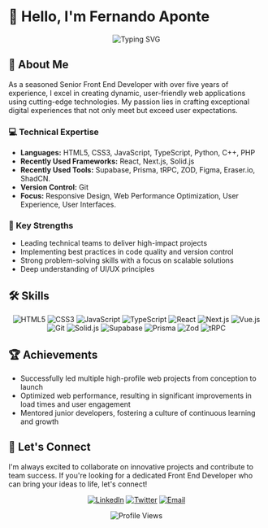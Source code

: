 # 👋 Hello, I'm Fernando Aponte

<div align="center">
  <img src="https://readme-typing-svg.herokuapp.com?font=Fira+Code&pause=1000&color=2E9FFF&center=true&vCenter=true&width=435&lines=Senior+Front+End+Developer;React+%7C+Next.js+%7C+Solid.js+Expert;5%2B+Years+of+Experience;Passionate+about+UI%2FUX" alt="Typing SVG" />
</div>

## 🚀 About Me

As a seasoned Senior Front End Developer with over five years of experience, I excel in creating dynamic, user-friendly web applications using cutting-edge technologies. My passion lies in crafting exceptional digital experiences that not only meet but exceed user expectations.

### 💻 Technical Expertise

- **Languages:** HTML5, CSS3, JavaScript, TypeScript, Python, C++, PHP
- **Recently Used Frameworks:** React, Next.js, Solid.js
- **Recently Used Tools:** Supabase, Prisma, tRPC, ZOD, Figma, Eraser.io, ShadCN.
- **Version Control:** Git
- **Focus:** Responsive Design, Web Performance Optimization, User Experience, User Interfaces.

### 🌟 Key Strengths

- Leading technical teams to deliver high-impact projects
- Implementing best practices in code quality and version control
- Strong problem-solving skills with a focus on scalable solutions
- Deep understanding of UI/UX principles

## 🛠️ Skills

<p align="center">
  <img src="https://img.shields.io/badge/HTML5-E34F26?style=for-the-badge&logo=html5&logoColor=white" alt="HTML5" />
  <img src="https://img.shields.io/badge/CSS3-1572B6?style=for-the-badge&logo=css3&logoColor=white" alt="CSS3" />
  <img src="https://img.shields.io/badge/JavaScript-F7DF1E?style=for-the-badge&logo=javascript&logoColor=black" alt="JavaScript" />
  <img src="https://img.shields.io/badge/TypeScript-007ACC?style=for-the-badge&logo=typescript&logoColor=white" alt="TypeScript" />
  <img src="https://img.shields.io/badge/React-20232A?style=for-the-badge&logo=react&logoColor=61DAFB" alt="React" />
  <img src="https://img.shields.io/badge/Next.js-000000?style=for-the-badge&logo=next.js&logoColor=white" alt="Next.js" />
  <img src="https://img.shields.io/badge/Vue.js-35495E?style=for-the-badge&logo=vue.js&logoColor=4FC08D" alt="Vue.js" />
  <img src="https://img.shields.io/badge/Git-F05032?style=for-the-badge&logo=git&logoColor=white" alt="Git" />
 <img src="https://img.shields.io/badge/Solid.js-2C4F7C?style=for-the-badge&logo=solid&logoColor=white" alt="Solid.js" />
  <img src="https://img.shields.io/badge/Supabase-3ECF8E?style=for-the-badge&logo=supabase&logoColor=white" alt="Supabase" />
  <img src="https://img.shields.io/badge/Prisma-2D3748?style=for-the-badge&logo=prisma&logoColor=white" alt="Prisma" />
  <img src="https://img.shields.io/badge/Zod-3068B7?style=for-the-badge&logo=zod&logoColor=white" alt="Zod" />
  <img src="https://img.shields.io/badge/tRPC-2596BE?style=for-the-badge&logo=trpc&logoColor=white" alt="tRPC" />
</p>

## 🏆 Achievements

- Successfully led multiple high-profile web projects from conception to launch
- Optimized web performance, resulting in significant improvements in load times and user engagement
- Mentored junior developers, fostering a culture of continuous learning and growth


## 🤝 Let's Connect

I'm always excited to collaborate on innovative projects and contribute to team success. If you're looking for a dedicated Front End Developer who can bring your ideas to life, let's connect!

<p align="center">
  <a href="https://www.linkedin.com/in/fer-aponte"><img src="https://img.shields.io/badge/LinkedIn-0077B5?style=for-the-badge&logo=linkedin&logoColor=white" alt="LinkedIn" /></a>
  <a href="https://twitter.com/codewithfer"><img src="https://img.shields.io/badge/Twitter-1DA1F2?style=for-the-badge&logo=twitter&logoColor=white" alt="Twitter" /></a>
  <a href="mailto:contact@fernandoaponte.dev"><img src="https://img.shields.io/badge/Email-D14836?style=for-the-badge&logo=gmail&logoColor=white" alt="Email" /></a>
</p>

<div align="center">
  <img src="https://komarev.com/ghpvc/?username=bySharkster&style=flat-square&color=blue" alt="Profile Views" />
</div>






<!--- Eraser file: https://app.eraser.io/workspace/XdDiVoI9RdF0FyhAvZU0 --->
